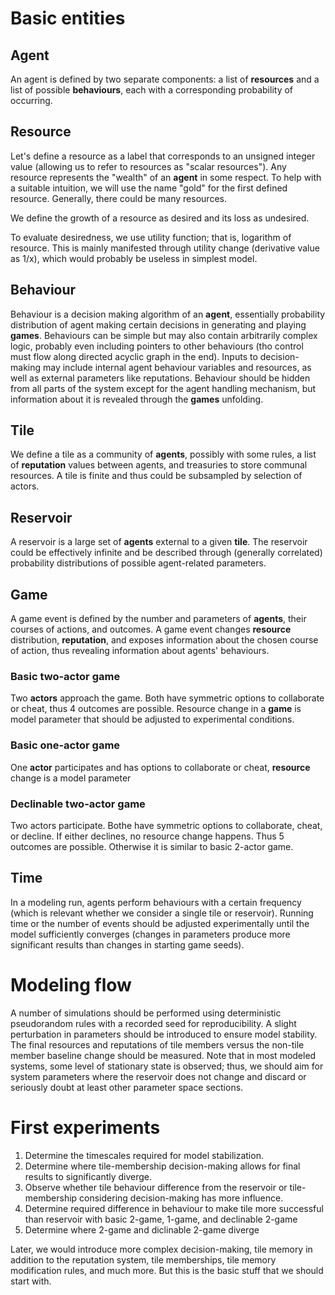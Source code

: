 # Basic entities

## Agent

An agent is defined by two separate components: a list of **resources** and a list of possible **behaviours**, each with a corresponding probability of occurring.

## Resource

Let's define a resource as a label that corresponds to an unsigned integer value (allowing us to refer to resources as "scalar resources"). Any resource represents the "wealth" of an **agent** in some respect. To help with a suitable intuition, we will use the name "gold" for the first defined resource. Generally, there could be many resources.

We define the growth of a resource as desired and its loss as undesired.

To evaluate desiredness, we use utility function; that is, logarithm of resource. This is mainly manifested through utility change (derivative value as 1/x), which would probably be useless in simplest model.

## Behaviour

Behaviour is a decision making algorithm of an **agent**, essentially probability distribution of agent making certain decisions in generating and playing **games**. Behaviours can be simple but may also contain arbitrarily complex logic, probably even including pointers to other behaviours (tho control must flow along directed acyclic graph in the end). Inputs to decision-making may include internal agent behaviour variables and resources, as well as external parameters like reputations. Behaviour should be hidden from all parts of the system except for the agent handling mechanism, but information about it is revealed through the **games** unfolding.

## Tile

We define a tile as a community of **agents**, possibly with some rules, a list of **reputation** values between agents, and treasuries to store communal resources. A tile is finite and thus could be subsampled by selection of actors.

## Reservoir

A reservoir is a large set of **agents** external to a given **tile**. The reservoir could be effectively infinite and be described through (generally correlated) probability distributions of possible agent-related parameters.

## Game

A game event is defined by the number and parameters of **agents**, their courses of actions, and outcomes. A game event changes **resource** distribution, **reputation**, and exposes information about the chosen course of action, thus revealing information about agents' behaviours.

### Basic two-actor game

Two **actors** approach the game. Both have symmetric options to collaborate or cheat, thus 4 outcomes are possible. Resource change in a **game** is model parameter that should be adjusted to experimental conditions.

### Basic one-actor game

One **actor** participates and has options to collaborate or cheat, **resource** change is a model parameter

### Declinable two-actor game

Two actors participate. Bothe have symmetric options to collaborate, cheat, or decline. If either declines, no resource change happens. Thus 5 outcomes are possible. Otherwise it is similar to basic 2-actor game.

## Time

In a modeling run, agents perform behaviours with a certain frequency (which is relevant whether we consider a single tile or reservoir). Running time or the number of events should be adjusted experimentally until the model sufficiently converges (changes in parameters produce more significant results than changes in starting game seeds).

# Modeling flow

A number of simulations should be performed using deterministic pseudorandom rules with a recorded seed for reproducibility. A slight perturbation in parameters should be introduced to ensure model stability. The final resources and reputations of tile members versus the non-tile member baseline change should be measured. Note that in most modeled systems, some level of stationary state is observed; thus, we should aim for system parameters where the reservoir does not change and discard or seriously doubt at least other parameter space sections.

# First experiments

1. Determine the timescales required for model stabilization.
2. Determine where tile-membership decision-making allows for final results to significantly diverge.
3. Observe whether tile behaviour difference from the reservoir or tile-membership considering decision-making has more influence.
4. Determine required difference in behaviour to make tile more successful than reservoir with basic 2-game, 1-game, and declinable 2-game
5. Determine where 2-game and diclinable 2-game diverge

Later, we would introduce more complex decision-making, tile memory in addition to the reputation system, tile memberships, tile memory modification rules, and much more. But this is the basic stuff that we should start with.
